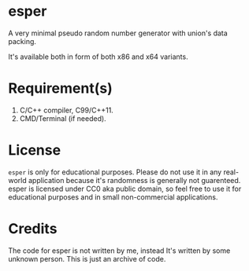 # esper
A very minimal pseudo random number generator with union's data packing. <br>

It's available both in form of both x86 and x64 variants. <br>

# Requirement(s)
1. C/C++ compiler, C99/C++11. <br>
2. CMD/Terminal (if needed). <br>

# License
`esper` is only for educational purposes. Please do not use it in any real-world application because it's randomness is generally not guarenteed.
esper is licensed under CC0 aka public domain, so feel free to use it for educational purposes and in small non-commercial applications. <br>

# Credits
The code for esper is not written by me, instead It's written by some unknown person. This is just an archive of code.
